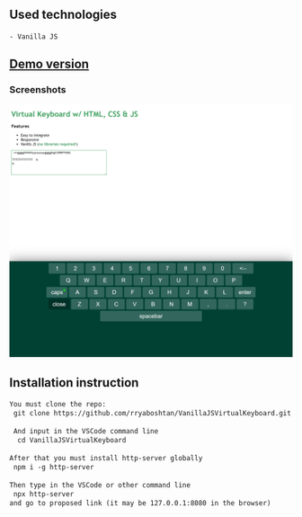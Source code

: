 ## Used technologies
    - Vanilla JS
  
## [Demo version](https://rryaboshtan.github.io/VanillaJSVirtualKeyboard/)

### Screenshots
![](screenshots/screenshot1.png)

 ## Installation instruction
    You must clone the repo:
     git clone https://github.com/rryaboshtan/VanillaJSVirtualKeyboard.git

     And input in the VSCode command line
      cd VanillaJSVirtualKeyboard           

    After that you must install http-server globally
     npm i -g http-server

    Then type in the VSCode or other command line 
     npx http-server
    and go to proposed link (it may be 127.0.0.1:8080 in the browser) 
